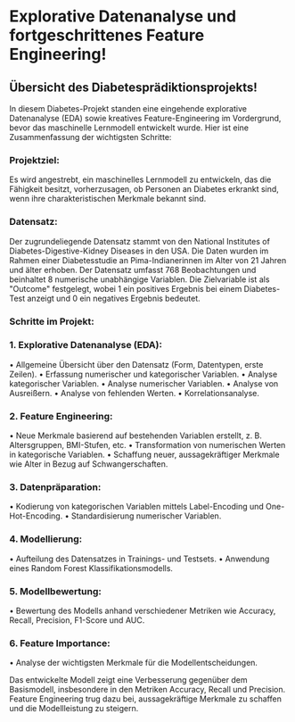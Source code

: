 # **Explorative Datenanalyse und fortgeschrittenes Feature Engineering!** 
## **Übersicht des Diabetesprädiktionsprojekts!**


In diesem Diabetes-Projekt standen eine eingehende explorative Datenanalyse (EDA) sowie kreatives Feature-Engineering im Vordergrund, bevor das maschinelle Lernmodell entwickelt wurde. Hier ist eine Zusammenfassung der wichtigsten Schritte:

### Projektziel:
Es wird angestrebt, ein maschinelles Lernmodell zu entwickeln, das die Fähigkeit besitzt, vorherzusagen, ob Personen an Diabetes erkrankt sind, wenn ihre charakteristischen Merkmale bekannt sind.

### Datensatz:
Der zugrundeliegende Datensatz stammt von den National Institutes of Diabetes-Digestive-Kidney Diseases in den USA. Die Daten wurden im Rahmen einer Diabetesstudie an Pima-Indianerinnen im Alter von 21 Jahren und älter erhoben. Der Datensatz umfasst 768 Beobachtungen und beinhaltet 8 numerische unabhängige Variablen. Die Zielvariable ist als "Outcome" festgelegt, wobei 1 ein positives Ergebnis bei einem Diabetes-Test anzeigt und 0 ein negatives Ergebnis bedeutet.

### Schritte im Projekt:
### 1.	Explorative Datenanalyse (EDA):
•	Allgemeine Übersicht über den Datensatz (Form, Datentypen, erste Zeilen).
•	Erfassung numerischer und kategorischer Variablen.
•	Analyse kategorischer Variablen.
•	Analyse numerischer Variablen.
•	Analyse von Ausreißern.
•	Analyse von fehlenden Werten.
•	Korrelationsanalyse.

### 2.	Feature Engineering:
•	Neue Merkmale basierend auf bestehenden Variablen erstellt, z. B. Altersgruppen, BMI-Stufen, etc.
•	Transformation von numerischen Werten in kategorische Variablen.
•	Schaffung neuer, aussagekräftiger Merkmale wie Alter in Bezug auf Schwangerschaften.

### 3.	Datenpräparation:
•	Kodierung von kategorischen Variablen mittels Label-Encoding und One-Hot-Encoding.
•	Standardisierung numerischer Variablen.

### 4.	Modellierung:
•	Aufteilung des Datensatzes in Trainings- und Testsets.
•	Anwendung eines Random Forest Klassifikationsmodells.

### 5.	Modellbewertung:
•	Bewertung des Modells anhand verschiedener Metriken wie Accuracy, Recall, Precision, F1-Score und AUC.

### 6.	Feature Importance:
•	Analyse der wichtigsten Merkmale für die Modellentscheidungen.

Das entwickelte Modell zeigt eine Verbesserung gegenüber dem Basismodell, insbesondere in den Metriken Accuracy, Recall und Precision. Feature Engineering trug dazu bei, aussagekräftige Merkmale zu schaffen und die Modellleistung zu steigern.

  

